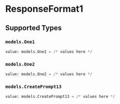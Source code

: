 # ResponseFormat1


## Supported Types

### `models.One1`

```python
value: models.One1 = /* values here */
```

### `models.One2`

```python
value: models.One2 = /* values here */
```

### `models.CreatePrompt13`

```python
value: models.CreatePrompt13 = /* values here */
```

